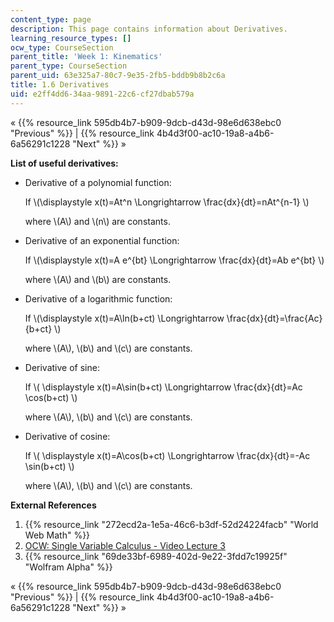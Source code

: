 ```yaml
---
content_type: page
description: This page contains information about Derivatives.
learning_resource_types: []
ocw_type: CourseSection
parent_title: 'Week 1: Kinematics'
parent_type: CourseSection
parent_uid: 63e325a7-80c7-9e35-2fb5-bddb9b8b2c6a
title: 1.6 Derivatives
uid: e2ff4dd6-34aa-9891-22c6-cf27dbab579a
---
```


« {{% resource_link 595db4b7-b909-9dcb-d43d-98e6d638ebc0 "Previous" %}} | {{% resource_link 4b4d3f00-ac10-19a8-a4b6-6a56291c1228 "Next" %}} »

**List of useful derivatives:**

*   Derivative of a polynomial function:
    
    If \\(\\displaystyle x(t)=At^n \\Longrightarrow \\frac{dx}{dt}=nAt^{n-1} \\)
    
    where \\(A\\) and \\(n\\) are constants.
    
*   Derivative of an exponential function:
    
    If \\(\\displaystyle x(t)=A e^{bt} \\Longrightarrow \\frac{dx}{dt}=Ab e^{bt} \\)
    
    where \\(A\\) and \\(b\\) are constants.
    
*   Derivative of a logarithmic function:
    
    If \\(\\displaystyle x(t)=A\\ln(b+ct) \\Longrightarrow \\frac{dx}{dt}=\\frac{Ac}{b+ct} \\)
    
    where \\(A\\), \\(b\\) and \\(c\\) are constants.
    
*   Derivative of sine:
    
    If \\( \\displaystyle x(t)=A\\sin(b+ct) \\Longrightarrow \\frac{dx}{dt}=Ac \\cos(b+ct) \\)
    
    where \\(A\\), \\(b\\) and \\(c\\) are constants.
    
*   Derivative of cosine:
    
    If \\( \\displaystyle x(t)=A\\cos(b+ct) \\Longrightarrow \\frac{dx}{dt}=-Ac \\sin(b+ct) \\)
    
    where \\(A\\), \\(b\\) and \\(c\\) are constants.
    

**External References**

1.  {{% resource_link "272ecd2a-1e5a-46c6-b3df-52d24224facb" "World Web Math" %}}
2.  [OCW: Single Variable Calculus - Video Lecture 3](/courses/18-01-single-variable-calculus-fall-2006/resources/lecture-3-derivatives)
3.  {{% resource_link "69de33bf-6989-402d-9e22-3fdd7c19925f" "Wolfram Alpha" %}}

« {{% resource_link 595db4b7-b909-9dcb-d43d-98e6d638ebc0 "Previous" %}} | {{% resource_link 4b4d3f00-ac10-19a8-a4b6-6a56291c1228 "Next" %}} »